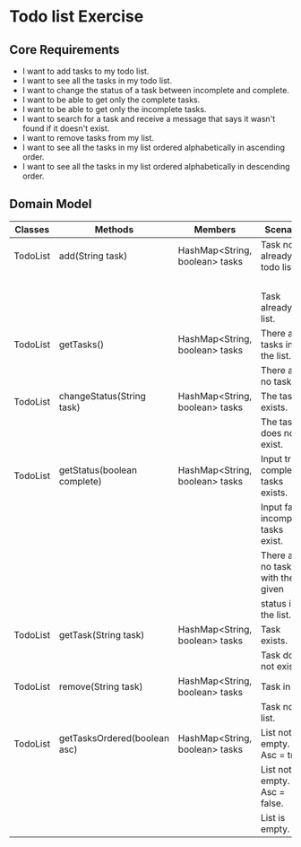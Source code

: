 # Todo list Exercise
## Core Requirements

- I want to add tasks to my todo list.
- I want to see all the tasks in my todo list.
- I want to change the status of a task between incomplete and complete.
- I want to be able to get only the complete tasks.
- I want to be able to get only the incomplete tasks.
- I want to search for a task and receive a message that says it wasn't found if it doesn't exist.
- I want to remove tasks from my list.
- I want to see all the tasks in my list ordered alphabetically in ascending order.
- I want to see all the tasks in my list ordered alphabetically in descending order.

## Domain Model

| Classes  | Methods                      | Members                        | Scenario                             | Outputs/Results                                  |
|----------|------------------------------|--------------------------------|--------------------------------------|--------------------------------------------------|
| TodoList | add(String task)             | HashMap<String, boolean> tasks | Task not already in todo list.       | New task added to tasks as incomplete.           |
|          |                              |                                |                                      | Return true.                                     |
|          |                              |                                | Task already in list.                | Return false.                                    |
| TodoList | getTasks()                   | HashMap<String, boolean> tasks | There are tasks in the list.         | Output formatted string of tasks.                |     
|          |                              |                                | There are no tasks.                  | Output empty string.                             |
| TodoList | changeStatus(String task)    | HashMap<String, boolean> tasks | The task exists.                     | Status changed. Return true.                     |
|          |                              |                                | The task does not exist.             | Return false.                                    |
| TodoList | getStatus(boolean complete)  | HashMap<String, boolean> tasks | Input true, complete tasks exists.   | Return ArrayList<String> with complete tasks.    |
|          |                              |                                | Input false, incomplete tasks exist. | Return ArrayList<String>  with incomplete tasks. |
|          |                              |                                | There are no tasks with the given    | Return empty ArrayList<String>.                  |
|          |                              |                                | status in the list.                  |                                                  |
| TodoList | getTask(String task)         | HashMap<String, boolean> tasks | Task exists.                         | String "The task .. is complete/incomplete".     |
|          |                              |                                | Task does not exist.                 | String "The task .. wasn't found".               |
| TodoList | remove(String task)          | HashMap<String, boolean> tasks | Task in list.                        | Remove given task. Return true.                  |
|          |                              |                                | Task not in list.                    | Return false.                                    |
| TodoList | getTasksOrdered(boolean asc) | HashMap<String, boolean> tasks | List not empty. Asc = true.          | Return ArrayList<String> in ascending order.     |
|          |                              |                                | List not empty. Asc = false.         | Return ArrayList<String>  in descending order.   |
|          |                              |                                | List is empty.                       | Return empty ArrayList<String>.                  |

